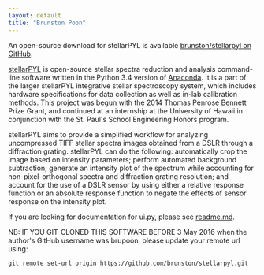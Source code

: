 ```yaml
---
layout: default
title: "Brunston Poon"
---
```


An open-source download for stellarPYL is available [brunston/stellarpyl on GitHub](https://github.com/brunston/stellarpyl).

[stellarPYL](https://github.com/brunston/stellarpyl]) is open-source stellar spectra reduction and analysis command-line software written in the Python 3.4 version of [Anaconda](http://continuum.io/anaconda]). It is a part of the larger stellarPYL integrative stellar spectroscopy system, which includes hardware specifications for data collection as well as in-lab calibration methods. This project was begun with the 2014 Thomas Penrose Bennett Prize Grant, and continued at an internship at the University of Hawaii in conjunction with the St. Paul's School Engineering Honors program.

stellarPYL aims to provide a simplified workflow for analyzing uncompressed TIFF stellar spectra images obtained from a DSLR through a diffraction grating. stellarPYL can do the following: automatically crop the image based on intensity parameters; perform automated background subtraction; generate an intensity plot of the spectrum while accounting for non-pixel-orthogonal spectra and diffraction grating resolution; and account for the use of a DSLR sensor by using either a relative response function or an absolute response function to negate the effects of sensor response on the intensity plot.

If you are looking for documentation for ui.py, please see [readme.md]("https://github.com/brunston/stellarpyl/blob/master/README.md").

NB: IF YOU GIT-CLONED THIS SOFTWARE BEFORE 3 May 2016 when the author's GitHub username was brupoon, please update your remote url using:

    git remote set-url origin https://github.com/brunston/stellarpyl.git
